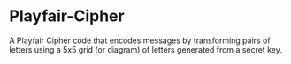 # Playfair-Cipher
A Playfair Cipher code that encodes messages by transforming pairs of letters using a 5x5 grid (or diagram) of letters generated from a secret key. 

